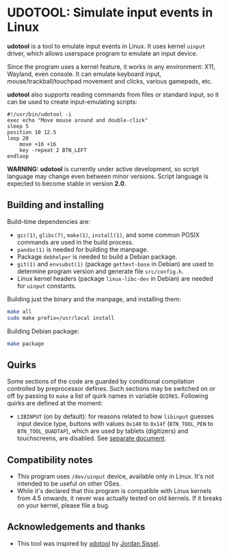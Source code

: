 # UDOTOOL: Simulate input events in Linux

**udotool** is a tool to emulate input events in Linux. It uses
kernel `uinput` driver, which allows userspace program to emulate
an input device.

Since the program uses a kernel feature, it works in any environment:
X11, Wayland, even console. It can emulate keyboard input,
mouse/trackball/touchpad movement and clicks, various gamepads, etc.

**udotool** also supports reading commands from files or standard
input, so it can be used to create input-emulating scripts:

```
#!/usr/bin/udotool -i
exec echo "Move mouse around and double-click"
sleep 5
position 10 12.5
loop 20
    move +16 +16
    key -repeat 2 BTN_LEFT
endloop
```

**WARNING:** **udotool** is currently under active development, so
script language may change even between minor versions. Script language
is expected to become stable in version **2.0**.

## Building and installing

Build-time dependencies are:

- `gcc(1)`, `glibc(7)`, `make(1)`, `install(1)`, and some common POSIX
  commands are used in the build process.
- `pandoc(1)` is needed for building the manpage.
- Package `debhelper` is needed to build a Debian package.
- `git(1)` and `envsubst(1)` (package `gettext-base` in Debian) are used to
  determine program version and generate file `src/config.h`.
- Linux kernel headers (package `linux-libc-dev` in Debian) are needed for
  `uinput` constants.

Building just the binary and the manpage, and installing them:

```sh
make all
sudo make prefix=/usr/local install
```

Building Debian package:

```sh
make package
```

## Quirks

Some sections of the code are guarded by conditional compilation controlled
by preprocessor defines. Such sections may be switched on or off by passing
to `make` a list of quirk names in variable `QUIRKS`. Following quirks are
defined at the moment:

- `LIBINPUT` (on by default): for reasons related to how `libinput` guesses
  input device type, buttons with values `0x140` to `0x14f` (`BTN_TOOL_PEN`
  to `BTN_TOOL_QUADTAP`), which are used by tablets (digitizers) and
  touchscreens, are disabled. See [separate document](doc/QUIRK-LIBINPUT.md).

## Compatibility notes

- This program uses `/dev/uinput` device, available only in Linux. It's
  not intended to be useful on other OSes.
- While it's declared that this program is compatible with Linux kernels
  from 4.5 onwards, it never was actually tested on old kernels. If it
  breaks on your kernel, please file a bug.

## Acknowledgements and thanks

- This tool was inspired by [xdotool](https://github.com/jordansissel/xdotool)
  by [Jordan Sissel](https://github.com/jordansissel).
